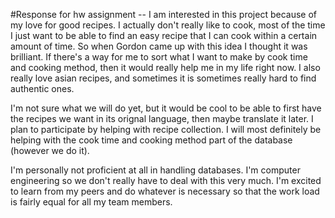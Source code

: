 #Response for hw assignment -- 
I am interested in this project because of my love for good recipes.
I actually don't really like to cook, most of the time I just want
to be able to find an easy recipe that I can cook within a certain
amount of time. So when Gordon came up with this idea I thought it 
was brilliant. If there's a way for me to sort what I want to make
by cook time and cooking method, then it would really help me in my 
life right now. I also really love asian recipes, and sometimes it
is sometimes really hard to find authentic ones.

I'm not sure what we will do yet, but it would be cool to be able to 
first have the recipes we want in its orignal language, then maybe
translate it later. I plan to participate by helping with recipe 
collection. I will most definitely be helping with the cook time and
cooking method part of the database (however we do it). 

I'm personally not proficient at all in handling databases. I'm computer
engineering so we don't really have to deal with this very much. 
I'm excited to learn from my peers and do whatever is necessary 
so that the work load is fairly equal for all my team members.

